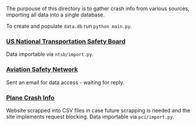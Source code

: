The purpouse of this directory is to gather crash info from various sources, importing all data into a single database.

To create and populate `data.db` run `python main.py`.

### [US National Transportation Safety Board](https://www.ntsb.gov)
Data importable via `ntsb/import.py`.

### [Aviation Safety Network](https://aviation-safety.net/database/)
Sent an email for data access - waiting for reply.

### [Plane Crash Info](http://www.planecrashinfo.com/database.htm)
Website scrapped into CSV files in case future scrapping is needed and the site implements request blocking. Data importable via `pci/import.py`.
